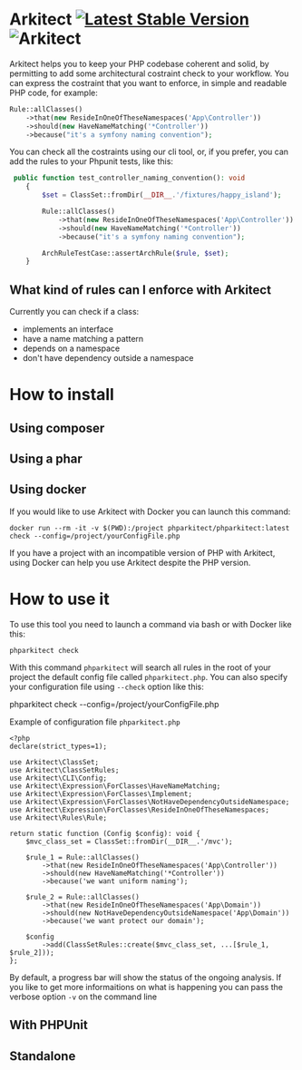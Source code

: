 # Arkitect [![Latest Stable Version](https://poser.pugx.org/phparkitect/phparkitect/v/stable)](https://packagist.org/packages/phparkitect/phparkitect)  ![Arkitect](https://github.com/phparkitect/arkitect/workflows/Arkitect/badge.svg?branch=master)

Arkitect helps you to keep your PHP codebase coherent and solid, by permitting to add some architectural costraint check to your workflow.
You can express the costraint that you want to enforce, in simple and readable PHP code, for example:

```php
Rule::allClasses()
    ->that(new ResideInOneOfTheseNamespaces('App\Controller'))
    ->should(new HaveNameMatching('*Controller'))
    ->because("it's a symfony naming convention");
```

You can check all the costraints using our cli tool, or, if you prefer, you can add the rules to your Phpunit tests, like this:

```php
 public function test_controller_naming_convention(): void
    {
        $set = ClassSet::fromDir(__DIR__.'/fixtures/happy_island');

        Rule::allClasses()
            ->that(new ResideInOneOfTheseNamespaces('App\Controller'))
            ->should(new HaveNameMatching('*Controller'))
            ->because("it's a symfony naming convention");

        ArchRuleTestCase::assertArchRule($rule, $set);
    }
```

## What kind of rules can I enforce with Arkitect

Currently you can check if a class:
 - implements an interface
 - have a name matching a pattern
 - depends on a namespace
 - don't have dependency outside a namespace 

# How to install

## Using composer
## Using a phar
## Using docker

If you would like to use Arkitect with Docker you can launch this command:

```
docker run --rm -it -v $(PWD):/project phparkitect/phparkitect:latest check --config=/project/yourConfigFile.php
```
If you have a project with an incompatible version of PHP with Arkitect, using Docker can help you use Arkitect despite the PHP version.

# How to use it

To use this tool you need to launch a command via bash or with Docker like this:

```
phparkitect check
```

With this command `phparkitect` will search all rules in the root of your project the default config file called `phparkitect.php`.
You can also specify your configuration file using `--check` option like this:

phparkitect check --config=/project/yourConfigFile.php

Example of configuration file `phparkitect.php`

```
<?php
declare(strict_types=1);

use Arkitect\ClassSet;
use Arkitect\ClassSetRules;
use Arkitect\CLI\Config;
use Arkitect\Expression\ForClasses\HaveNameMatching;
use Arkitect\Expression\ForClasses\Implement;
use Arkitect\Expression\ForClasses\NotHaveDependencyOutsideNamespace;
use Arkitect\Expression\ForClasses\ResideInOneOfTheseNamespaces;
use Arkitect\Rules\Rule;

return static function (Config $config): void {
    $mvc_class_set = ClassSet::fromDir(__DIR__.'/mvc');

    $rule_1 = Rule::allClasses()
        ->that(new ResideInOneOfTheseNamespaces('App\Controller'))
        ->should(new HaveNameMatching('*Controller'))
        ->because('we want uniform naming');

    $rule_2 = Rule::allClasses()
        ->that(new ResideInOneOfTheseNamespaces('App\Domain'))
        ->should(new NotHaveDependencyOutsideNamespace('App\Domain'))
        ->because('we want protect our domain');

    $config
        ->add(ClassSetRules::create($mvc_class_set, ...[$rule_1, $rule_2]));
};
```

By default, a progress bar will show the status of the ongoing analysis. If you like to get more informaitions on what is happening you can pass the verbose option `-v` on the command line

## With PHPUnit
## Standalone
